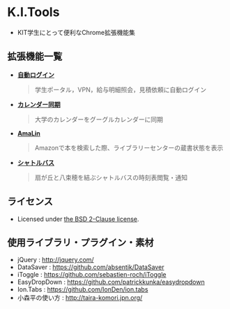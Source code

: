 # K.I.Tools
- KIT学生にとって便利なChrome拡張機能集

## 拡張機能一覧
- **[自動ログイン]()**
    > 学生ポータル，VPN，給与明細照会，見積依頼に自動ログイン

- **[カレンダー同期]()**
    > 大学のカレンダーをグーグルカレンダーに同期

- **[AmaLin]()**
    > Amazonで本を検索した際、ライブラリーセンターの蔵書状態を表示

- **[シャトルバス]()**
    > 扇が丘と八束穂を結ぶシャトルバスの時刻表閲覧・通知

## ライセンス
- Licensed under [the BSD 2-Clause license](https://github.com/tknhs/K.I.Tools/blob/master/LICENSE).

## 使用ライブラリ・プラグイン・素材
- jQuery         : http://jquery.com/
- DataSaver      : https://github.com/absentik/DataSaver
- iToggle        : https://github.com/sebastien-roch/iToggle
- EasyDropDown   : https://github.com/patrickkunka/easydropdown
- Ion.Tabs       : https://github.com/IonDen/ion.tabs
- 小森平の使い方 : http://taira-komori.jpn.org/